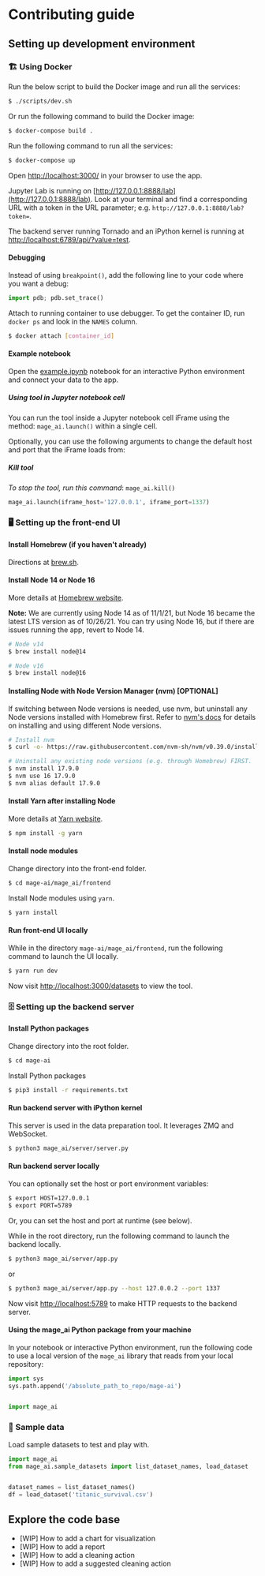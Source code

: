 # Contributing guide

## Setting up development environment

### 🏗️ Using Docker

Run the below script to build the Docker image and run all the services:

```bash
$ ./scripts/dev.sh
```

Or run the following command to build the Docker image:

```bash
$ docker-compose build .
```

Run the following command to run all the services:

```bash
$ docker-compose up
```

Open [http://localhost:3000/](http://localhost:3000/) in your browser to use the app.

Jupyter Lab is running on [http://127.0.0.1:8888/lab](http://127.0.0.1:8888/lab).
Look at your terminal and find a corresponding URL with a token in the URL parameter;
e.g. `http://127.0.0.1:8888/lab?token=`.

The backend server running Tornado and an iPython kernel is running
at [http://localhost:6789/api/?value=test](http://localhost:6789/api/?value=test).

#### Debugging

Instead of using `breakpoint()`, add the following line to your code where you
want a debug:
```python
import pdb; pdb.set_trace()
```

Attach to running container to use debugger. To get the container ID, run `docker ps`
and look in the `NAMES` column.

```bash
$ docker attach [container_id]
```

#### Example notebook

Open the [example.ipynb](../../example.ipynb) notebook for an interactive Python environment and connect your data
to the app.

##### Using tool in Jupyter notebook cell

You can run the tool inside a Jupyter notebook cell iFrame using the method:
`mage_ai.launch()` within a single cell.

Optionally, you can use the following arguments to change the default host and
port that the iFrame loads from:

##### Kill tool

*To stop the tool, run this command*: `mage_ai.kill()`

```python
mage_ai.launch(iframe_host='127.0.0.1', iframe_port=1337)
```

### 🖥️ Setting up the front-end UI

#### Install Homebrew (if you haven't already)
Directions at [brew.sh](https://brew.sh/).

#### Install Node 14 or Node 16
More details at [Homebrew website](https://formulae.brew.sh/formula/node).

**Note:** We are currently using Node 14 as of 11/1/21, but Node 16 became the latest LTS version as of 10/26/21. You can try using Node 16, but if there are issues running the app, revert to Node 14.
```bash
# Node v14
$ brew install node@14
```

```bash
# Node v16
$ brew install node@16
```

#### Installing Node with Node Version Manager (nvm) [OPTIONAL]
If switching between Node versions is needed, use nvm, but uninstall any Node versions installed with Homebrew first. Refer to [nvm's docs](https://github.com/nvm-sh/nvm#usage) for details on installing and using different Node versions.
```bash
# Install nvm
$ curl -o- https://raw.githubusercontent.com/nvm-sh/nvm/v0.39.0/install.sh | bash
```

```bash
# Uninstall any existing node versions (e.g. through Homebrew) FIRST.
$ nvm install 17.9.0
$ nvm use 16 17.9.0
$ nvm alias default 17.9.0
```

#### Install Yarn after installing Node
More details at [Yarn website](https://yarnpkg.com/getting-started/install).
```bash
$ npm install -g yarn
```

#### Install node modules

Change directory into the front-end folder.
```bash
$ cd mage-ai/mage_ai/frontend
```

Install Node modules using `yarn`.
```bash
$ yarn install
```

#### Run front-end UI locally
While in the directory `mage-ai/mage_ai/frontend`,
run the following command to launch the UI locally.

```bash
$ yarn run dev
```

Now visit [http://localhost:3000/datasets](http://localhost:3000/datasets) to view the tool.

### 🗄️ Setting up the backend server

#### Install Python packages

Change directory into the root folder.
```bash
$ cd mage-ai
```

Install Python packages
```bash
$ pip3 install -r requirements.txt
```

#### Run backend server with iPython kernel
This server is used in the data preparation tool. It leverages ZMQ and WebSocket.

```bash
$ python3 mage_ai/server/server.py
```

#### Run backend server locally

You can optionally set the host or port environment variables:

```bash
$ export HOST=127.0.0.1
$ export PORT=5789
```

Or, you can set the host and port at runtime (see below).

While in the root directory,
run the following command to launch the backend locally.

```bash
$ python3 mage_ai/server/app.py
```

or

```bash
$ python3 mage_ai/server/app.py --host 127.0.0.2 --port 1337
```

Now visit [http://localhost:5789](http://localhost:5789)
to make HTTP requests to the backend server.

#### Using the mage_ai Python package from your machine

In your notebook or interactive Python environment, run the following code to use a local
version of the `mage_ai` library that reads from your local repository:

```python
import sys
sys.path.append('/absolute_path_to_repo/mage-ai')


import mage_ai
```

### 💾 Sample data
Load sample datasets to test and play with.

```python
import mage_ai
from mage_ai.sample_datasets import list_dataset_names, load_dataset


dataset_names = list_dataset_names()
df = load_dataset('titanic_survival.csv')
```

## Explore the code base

- [WIP] How to add a chart for visualization
- [WIP] How to add a report
- [WIP] How to add a cleaning action
- [WIP] How to add a suggested cleaning action
